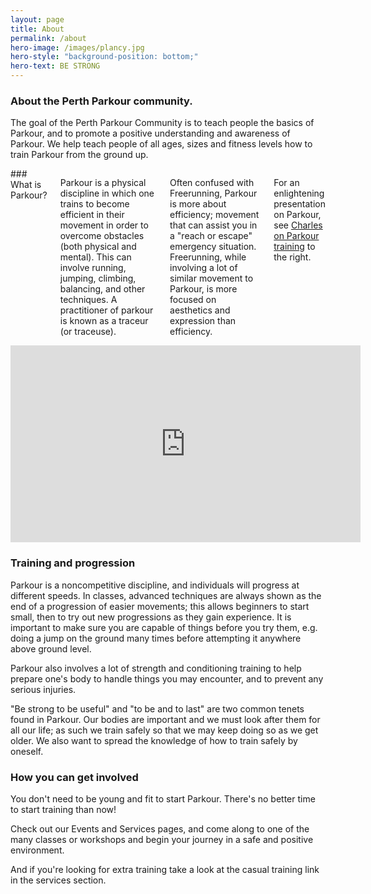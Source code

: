```yaml
---
layout: page
title: About
permalink: /about
hero-image: /images/plancy.jpg
hero-style: "background-position: bottom;" 
hero-text: BE STRONG
---
```


### About the Perth Parkour community.

The goal of the Perth Parkour Community is to teach people the basics of Parkour, and to promote a positive understanding and awareness of Parkour. We help teach people of all ages, sizes and fitness levels how to train Parkour from the ground up.

<div class="row">
<div class="columns small-12 medium-6" markdown="1">
### What is Parkour?

Parkour is a physical discipline in which one trains to become efficient in their movement in order to overcome obstacles (both physical and mental). This can involve running, jumping, climbing, balancing, and other techniques. A practitioner of parkour is known as a traceur (or traceuse).

Often confused with Freerunning, Parkour is more about efficiency; movement that can assist you in a "reach or escape" emergency situation. Freerunning, while involving a lot of similar movement to Parkour, is more focused on aesthetics and expression than efficiency.

For an enlightening presentation on Parkour, see [Charles on Parkour training](https://www.youtube.com/watch?v=3x-vqr3ZnZE) to the right.
</div>
<div class="columns small-12 medium-6"><div class="flex-video widescreen">
<iframe width="560" height="315" src="https://www.youtube.com/embed/3x-vqr3ZnZE" frameborder="0" allowfullscreen></iframe>
</div></div>
</div>

### Training and progression

Parkour is a noncompetitive discipline, and individuals will progress at different speeds. In classes, advanced techniques are always shown as the end of a progression of easier movements; this allows beginners to start small, then to try out new progressions as they gain experience. It is important to make sure you are capable of things before you try them, e.g. doing a jump on the ground many times before attempting it anywhere above ground level.

Parkour also involves a lot of strength and conditioning training to help prepare one's body to handle things you may encounter, and to prevent any serious injuries.

"Be strong to be useful" and "to be and to last" are two common tenets found in Parkour. Our bodies are important and we must look after them for all our life; as such we train safely so that we may keep doing so as we get older. We also want to spread the knowledge of how to train safely by oneself.

### How you can get involved

You don't need to be young and fit to start Parkour. There's no better time to start training than now!

Check out our Events and Services pages, and come along to one of the many classes or workshops and begin your journey in a safe and positive environment.

And if you're looking for extra training take a look at the casual training link in the services section.
